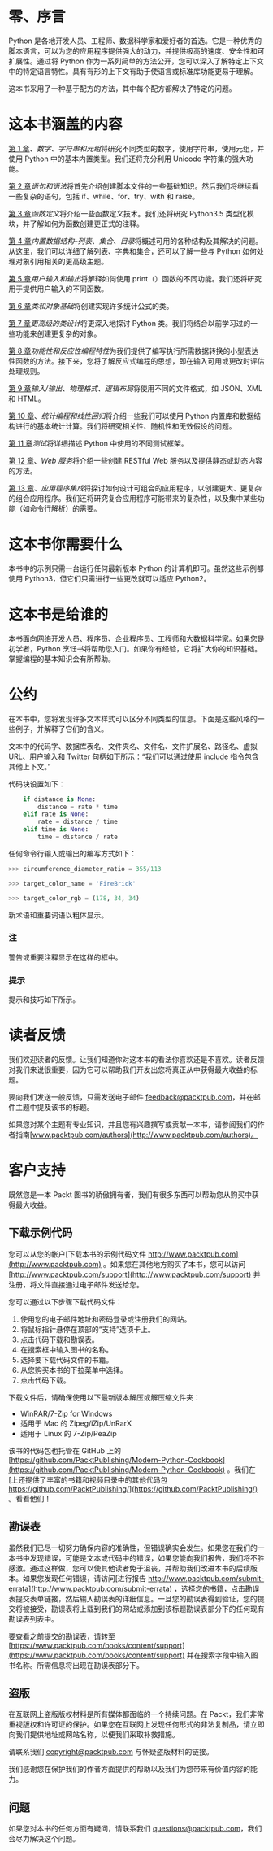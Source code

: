 # 零、序言

Python 是各地开发人员、工程师、数据科学家和爱好者的首选。它是一种优秀的脚本语言，可以为您的应用程序提供强大的动力，并提供极高的速度、安全性和可扩展性。通过将 Python 作为一系列简单的方法公开，您可以深入了解特定上下文中的特定语言特性。具有有形的上下文有助于使语言或标准库功能更易于理解。

这本书采用了一种基于配方的方法，其中每个配方都解决了特定的问题。

# 这本书涵盖的内容

[第 1 章](01.html#page "Chapter 1. Numbers, Strings, and Tuples")、*数字、字符串和元组*将研究不同类型的数字，使用字符串，使用元组，并使用 Python 中的基本内置类型。我们还将充分利用 Unicode 字符集的强大功能。

[第 2 章](02.html#page "Chapter 2. Statements and Syntax")*语句和语法*将首先介绍创建脚本文件的一些基础知识。然后我们将继续看一些复杂的语句，包括 if、while、for、try、with 和 raise。

[第 3 章](03.html#page "Chapter 3. Function Definitions")*函数定义*将介绍一些函数定义技术。我们还将研究 Python3.5 类型化模块，并了解如何为函数创建更正式的注释。

[第 4 章](04.html#page "Chapter 4. Built-in Data Structures – list, set, dict")*内置数据结构–列表、集合、目录*将概述可用的各种结构及其解决的问题。从这里，我们可以详细了解列表、字典和集合，还可以了解一些与 Python 如何处理对象引用相关的更高级主题。

[第 5 章](05.html#page "Chapter 5. User Inputs and Outputs")*用户输入和输出*将解释如何使用 print（）函数的不同功能。我们还将研究用于提供用户输入的不同函数。

[第 6 章](06.html#page "Chapter 6. Basics of Classes and Objects")*类和对象基础*将创建实现许多统计公式的类。

[第 7 章](07.html#page "Chapter 7. More Advanced Class Design")*更高级的类设计*将更深入地探讨 Python 类。我们将结合以前学习过的一些功能来创建更复杂的对象。

[第 8 章](08.html#page "Chapter 8. Functional and Reactive Programming Features")*功能性和反应性编程特性*为我们提供了编写执行所需数据转换的小型表达性函数的方法。接下来，您将了解反应式编程的思想，即在输入可用或更改时评估处理规则。

[第 9 章](09.html#page "Chapter 9. Input/Output, Physical Format, and Logical Layout")*输入/输出、物理格式、逻辑布局*将使用不同的文件格式，如 JSON、XML 和 HTML。

[第 10 章](10.html#page "Chapter 10. Statistical Programming and Linear Regression")、*统计编程和线性回归*将介绍一些我们可以使用 Python 内置库和数据结构进行的基本统计计算。我们将研究相关性、随机性和无效假设的问题。

[第 11 章](11.html#page "Chapter 11. Testing")*测试*将详细描述 Python 中使用的不同测试框架。

[第 12 章](12.html#page "Chapter 12. Web Services")、*Web 服务*将介绍一些创建 RESTful Web 服务以及提供静态或动态内容的方法。

[第 13 章](13.html#page "Chapter 13. Application Integration")、*应用程序集成*将探讨如何设计可组合的应用程序，以创建更大、更复杂的组合应用程序。我们还将研究复合应用程序可能带来的复杂性，以及集中某些功能（如命令行解析）的需要。

# 这本书你需要什么

本书中的示例只需一台运行任何最新版本 Python 的计算机即可。虽然这些示例都使用 Python3，但它们只需进行一些更改就可以适应 Python2。

# 这本书是给谁的

本书面向网络开发人员、程序员、企业程序员、工程师和大数据科学家。如果您是初学者，Python 烹饪书将帮助您入门。如果你有经验，它将扩大你的知识基础。掌握编程的基本知识会有所帮助。

# 公约

在本书中，您将发现许多文本样式可以区分不同类型的信息。下面是这些风格的一些例子，并解释了它们的含义。

文本中的代码字、数据库表名、文件夹名、文件名、文件扩展名、路径名、虚拟 URL、用户输入和 Twitter 句柄如下所示：“我们可以通过使用 include 指令包含其他上下文。”

代码块设置如下：

```py
    if distance is None:
        distance = rate * time
    elif rate is None:
        rate = distance / time
    elif time is None:
        time = distance / rate
```

任何命令行输入或输出的编写方式如下：

```py
>>> circumference_diameter_ratio = 355/113

>>> target_color_name = 'FireBrick'

>>> target_color_rgb = (178, 34, 34)

```

新术语和重要词语以粗体显示。

### 注

警告或重要注释显示在这样的框中。

### 提示

提示和技巧如下所示。

# 读者反馈

我们欢迎读者的反馈。让我们知道你对这本书的看法你喜欢还是不喜欢。读者反馈对我们来说很重要，因为它可以帮助我们开发出您将真正从中获得最大收益的标题。

要向我们发送一般反馈，只需发送电子邮件 feedback@packtpub.com，并在邮件主题中提及该书的标题。

如果您对某个主题有专业知识，并且您有兴趣撰写或贡献一本书，请参阅我们的作者指南[www.packtpub.com/authors](http://www.packtpub.com/authors)。

# 客户支持

既然您是一本 Packt 图书的骄傲拥有者，我们有很多东西可以帮助您从购买中获得最大收益。

## 下载示例代码

您可以从您的帐户[下载本书的示例代码文件 http://www.packtpub.com](http://www.packtpub.com) 。如果您在其他地方购买了本书，您可以访问[http://www.packtpub.com/support](http://www.packtpub.com/support) 并注册，将文件直接通过电子邮件发送给您。

您可以通过以下步骤下载代码文件：

1.  使用您的电子邮件地址和密码登录或注册我们的网站。
2.  将鼠标指针悬停在顶部的“支持”选项卡上。
3.  点击代码下载和勘误表。
4.  在搜索框中输入图书的名称。
5.  选择要下载代码文件的书籍。
6.  从您购买本书的下拉菜单中选择。
7.  点击代码下载。

下载文件后，请确保使用以下最新版本解压或解压缩文件夹：

*   WinRAR/7-Zip for Windows
*   适用于 Mac 的 Zipeg/iZip/UnRarX
*   适用于 Linux 的 7-Zip/PeaZip

该书的代码包也托管在 GitHub 上的[https://github.com/PacktPublishing/Modern-Python-Cookbook](https://github.com/PacktPublishing/Modern-Python-Cookbook) 。我们在[上还提供了丰富的书籍和视频目录中的其他代码包 https://github.com/PacktPublishing/](https://github.com/PacktPublishing/) 。看看他们！

## 勘误表

虽然我们已尽一切努力确保内容的准确性，但错误确实会发生。如果您在我们的一本书中发现错误，可能是文本或代码中的错误，如果您能向我们报告，我们将不胜感激。通过这样做，您可以使其他读者免于沮丧，并帮助我们改进本书的后续版本。如果您发现任何错误，请访问[进行报告 http://www.packtpub.com/submit-errata](http://www.packtpub.com/submit-errata) ，选择您的书籍，点击勘误表提交表单链接，然后输入勘误表的详细信息。一旦您的勘误表得到验证，您的提交将被接受，勘误表将上载到我们的网站或添加到该标题勘误表部分下的任何现有勘误表列表中。

要查看之前提交的勘误表，请转至[https://www.packtpub.com/books/content/support](https://www.packtpub.com/books/content/support) 并在搜索字段中输入图书名称。所需信息将出现在勘误表部分下。

## 盗版

在互联网上盗版版权材料是所有媒体都面临的一个持续问题。在 Packt，我们非常重视版权和许可证的保护。如果您在互联网上发现任何形式的非法复制品，请立即向我们提供地址或网站名称，以便我们采取补救措施。

请联系我们 copyright@packtpub.com 与怀疑盗版材料的链接。

我们感谢您在保护我们的作者方面提供的帮助以及我们为您带来有价值内容的能力。

## 问题

如果您对本书的任何方面有疑问，请联系我们 questions@packtpub.com，我们会尽力解决这个问题。